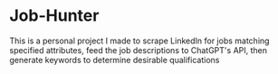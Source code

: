 # Job-Hunter
This is a personal project I made to scrape LinkedIn for jobs matching specified attributes, feed the job descriptions to ChatGPT's API, then generate keywords to determine desirable qualifications
